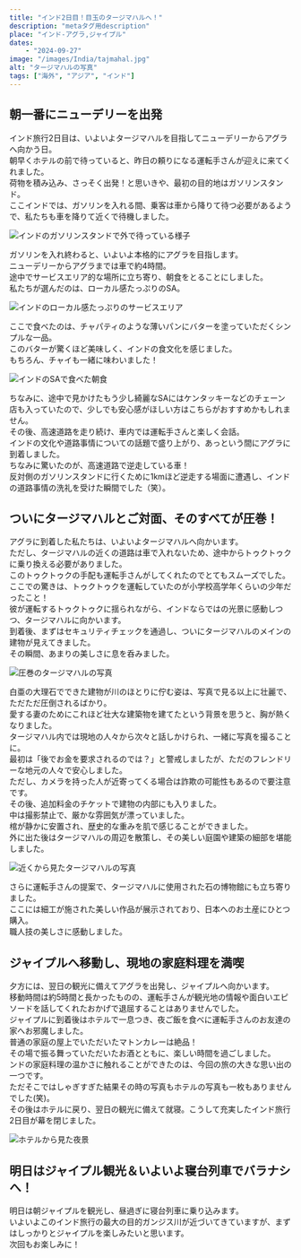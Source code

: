 ```yaml
---
title: "インド2日目！目玉のタージマハルへ！"
description: "metaタグ用description"
place: "インド-アグラ,ジャイプル"
dates:
    - "2024-09-27"
image: "/images/India/tajmahal.jpg"
alt: "タージマハルの写真"
tags: ["海外", "アジア", "インド"]
---
```


## 朝一番にニューデリーを出発

インド旅行2日目は、いよいよタージマハルを目指してニューデリーからアグラへ向かう日。  
朝早くホテルの前で待っていると、昨日の頼りになる運転手さんが迎えに来てくれました。  
荷物を積み込み、さっそく出発！と思いきや、最初の目的地はガソリンスタンド。  
ここインドでは、ガソリンを入れる間、乗客は車から降りて待つ必要があるようで、私たちも車を降りて近くで待機しました。   

![インドのガソリンスタンドで外で待っている様子](/images/India/indian-gas-station.jpg)

ガソリンを入れ終わると、いよいよ本格的にアグラを目指します。  
ニューデリーからアグラまでは車で約4時間。  
途中でサービスエリア的な場所に立ち寄り、朝食をとることにしました。  
私たちが選んだのは、ローカル感たっぷりのSA。  

![インドのローカル感たっぷりのサービスエリア](/images/India/indian-service-area.jpg)

ここで食べたのは、チャパティのような薄いパンにバターを塗っていただくシンプルな一品。  
このバターが驚くほど美味しく、インドの食文化を感じました。  
もちろん、チャイも一緒に味わいました！  

![インドのSAで食べた朝食](/images/India/service-area-morning.jpg)

ちなみに、途中で見かけたもう少し綺麗なSAにはケンタッキーなどのチェーン店も入っていたので、少しでも安心感がほしい方はこちらがおすすめかもしれません。  
その後、高速道路を走り続け、車内では運転手さんと楽しく会話。  
インドの文化や道路事情についての話題で盛り上がり、あっという間にアグラに到着しました。  
ちなみに驚いたのが、高速道路で逆走している車！  
反対側のガソリンスタンドに行くために1kmほど逆走する場面に遭遇し、インドの道路事情の洗礼を受けた瞬間でした（笑）。  

## ついにタージマハルとご対面、そのすべてが圧巻！

アグラに到着した私たちは、いよいよタージマハルへ向かいます。      
ただし、タージマハルの近くの道路は車で入れないため、途中からトゥクトゥクに乗り換える必要がありました。  
このトゥクトゥクの手配も運転手さんがしてくれたのでとてもスムーズでした。  
ここでの驚きは、トゥクトゥクを運転していたのが小学校高学年くらいの少年だったこと！  
彼が運転するトゥクトゥクに揺られながら、インドならではの光景に感動しつつ、タージマハルに向かいます。  
到着後、まずはセキュリティチェックを通過し、ついにタージマハルのメインの建物が見えてきました。  
その瞬間、あまりの美しさに息を呑みました。  

![圧巻のタージマハルの写真](/images/India/tajmahal.jpg)

白亜の大理石でできた建物が川のほとりに佇む姿は、写真で見る以上に壮麗で、ただただ圧倒されるばかり。  
愛する妻のためにこれほど壮大な建築物を建てたという背景を思うと、胸が熱くなりました。  
タージマハル内では現地の人々から次々と話しかけられ、一緒に写真を撮ることに。  
最初は「後でお金を要求されるのでは？」と警戒しましたが、ただのフレンドリーな地元の人々で安心しました。  
ただし、カメラを持った人が近寄ってくる場合は詐欺の可能性もあるので要注意です。  
その後、追加料金のチケットで建物の内部にも入りました。  
中は撮影禁止で、厳かな雰囲気が漂っていました。  
棺が静かに安置され、歴史的な重みを肌で感じることができました。  
外に出た後はタージマハルの周辺を散策し、その美しい庭園や建築の細部を堪能しました。  

![近くから見たタージマハルの写真](/images/India/tajmahal2.jpg)

さらに運転手さんの提案で、タージマハルに使用された石の博物館にも立ち寄りました。  
ここには細工が施された美しい作品が展示されており、日本へのお土産にひとつ購入。  
職人技の美しさに感動しました。  

## ジャイプルへ移動し、現地の家庭料理を満喫

夕方には、翌日の観光に備えてアグラを出発し、ジャイプルへ向かいます。  
移動時間は約5時間と長かったものの、運転手さんが観光地の情報や面白いエピソードを話してくれたおかげで退屈することはありませんでした。  
ジャイプルに到着後はホテルで一息つき、夜ご飯を食べに運転手さんのお友達の家へお邪魔しました。  
普通の家庭の屋上でいただいたマトンカレーは絶品！  
その場で振る舞っていただいたお酒とともに、楽しい時間を過ごしました。  
ンドの家庭料理の温かさに触れることができたのは、今回の旅の大きな思い出の一つです。  
ただそこではしゃぎすぎた結果その時の写真もホテルの写真も一枚もありませんでした(笑)。  
その後はホテルに戻り、翌日の観光に備えて就寝。こうして充実したインド旅行2日目が幕を閉じました。  

![ホテルから見た夜景](/images/India/jaipur-hotel.jpg)

## 明日はジャイプル観光＆いよいよ寝台列車でバラナシへ！

明日は朝ジャイプルを観光し、昼過ぎに寝台列車に乗り込みます。  
いよいよこのインド旅行の最大の目的ガンジス川が近づいてきていますが、まずはしっかりとジャイプルを楽しみたいと思います。  
次回もお楽しみに！  
